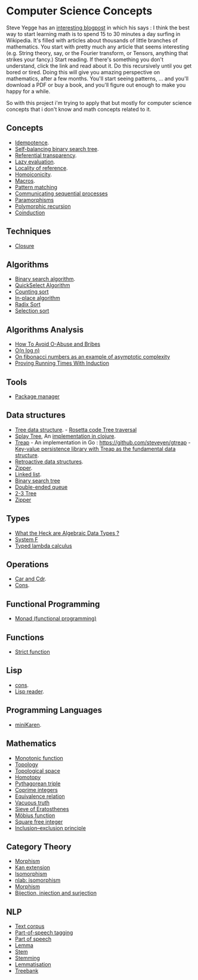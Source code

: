
# Computer Science Concepts

Steve Yegge has an [interesting blogpost](http://steve-yegge.blogspot.in/2006/03/math-for-programmers.html) in which his says :
I think the best way to start learning math is to spend 15 to 30 minutes a day surfing in Wikipedia. It's filled with articles about thousands of little branches of mathematics. You start with pretty much any article that seems interesting (e.g. String theory, say, or the Fourier transform, or Tensors, anything that strikes your fancy.) Start reading. If there's something you don't understand, click the link and read about it. Do this recursively until you get bored or tired.
Doing this will give you amazing perspective on mathematics, after a few months. You'll start seeing patterns, ... and you'll download a PDF or buy a book, and you'll figure out enough to make you happy for a while.

So with this project i'm trying to apply that but mostly for computer science concepts that i don't know and math concepts related to it.


## Concepts
* [Idempotence](https://en.wikipedia.org/wiki/Idempotence).
* [Self-balancing binary search tree](https://en.wikipedia.org/wiki/Self-balancing_binary_search_tree).    
* [Referential transparency](https://en.wikipedia.org/wiki/Referential_transparency).
* [Lazy evaluation](https://en.wikipedia.org/wiki/Lazy_evaluation).
* [Locality of reference](https://en.wikipedia.org/wiki/Locality_of_reference).
* [Homoiconicity](https://en.wikipedia.org/wiki/Homoiconicity).
* [Macros](https://en.wikipedia.org/wiki/Macro_(computer_science)).
* [Pattern matching](Https://en.wikipedia.org/wiki/Pattern_matching)
* [Communicating sequential processes](https://en.wikipedia.org/wiki/Communicating_sequential_processes)
* [Paramorphisms](http://stackoverflow.com/questions/13317242/what-are-paramorphisms)
* [Polymorphic recursion](https://en.wikipedia.org/wiki/Polymorphic_recursion)
* [Coinduction](http://lambda.jstolarek.com/2015/03/the-basics-of-coinduction/)

## Techniques
* [Closure](https://en.wikipedia.org/wiki/Closure_(computer_programming))

## Algorithms
* [Binary search algorithm](https://en.wikipedia.org/wiki/Binary_search_algorithm).
* [QuickSelect Algorithm](https://en.wikipedia.org/wiki/Quickselect)
* [Counting sort](https://en.wikipedia.org/wiki/Counting_sort)
* [In-place algorithm](https://en.wikipedia.org/wiki/In-place_algorithm)
* [Radix Sort](https://en.wikipedia.org/wiki/Radix_sort)
* [Selection sort](https://en.wikipedia.org/wiki/Selection_sort)

## Algorithms Analysis
* [How To Avoid O-Abuse and Bribes](https://rjlipton.wordpress.com/2009/07/24/how-to-avoid-o-abuse-and-bribes/)
* [O(n log n)](http://www.crsr.net/Notes/BigO.html)
* [On fibonacci numbers as an example of asymptotic complexity](https://cdsmith.wordpress.com/2011/07/20/on-fibonacci-numbers-as-an-example-of-asymptotic-complexity/)
* [Proving Running Times With Induction](http://www.cs.cornell.edu/courses/cs312/2007fa/recitations/rec12.html)

## Tools
* [Package manager](https://en.wikipedia.org/wiki/Package_manager)

## Data structures
* [Tree data structure](https://en.wikipedia.org/wiki/Tree_(data_structure)).
      - [Rosetta code Tree traversal](http://rosettacode.org/wiki/Tree_traversal)
* [Splay Tree](https://en.wikipedia.org/wiki/Splay_tree), An [implementation in  clojure](https://github.com/mathsaey/Clojure-Cache/blob/master/src/splay_tree.clj).
* [Treap](https://en.wikipedia.org/wiki/Treap)
      - An implementation in Go : https://github.com/steveyen/gtreap
      - [Key-value persistence library with Treap as the fundamental data structure](https://github.com/steveyen/gkvlite).
* [Retroactive data structures](https://en.wikipedia.org/wiki/Retroactive_data_structures).
* [Zipper](https://en.wikipedia.org/wiki/Zipper_(data_structure)).
* [Linked list](https://en.wikipedia.org/wiki/Linked_list).
* [Binary search tree](https://en.wikipedia.org/wiki/Binary_search_tree)
* [Double-ended queue](https://en.wikipedia.org/wiki/Double-ended_queue)
* [2-3 Tree](https://en.wikipedia.org/wiki/2%E2%80%933_tree)
* [Zipper](https://en.wikipedia.org/wiki/Zipper_(data_structure))

## Types
* [What the Heck are Algebraic Data Types ? ](http://merrigrove.blogspot.fr/2011/12/another-introduction-to-algebraic-data.html)
* [System F](https://en.wikipedia.org/wiki/System_F)
* [Typed lambda calculus](https://en.wikipedia.org/wiki/Typed_lambda_calculus)

## Operations
* [Car and Cdr](https://en.wikipedia.org/wiki/CAR_and_CDR).
* [Cons](https://en.wikipedia.org/wiki/Cons).

## Functional Programming
* [Monad (functional programming)](https://en.wikipedia.org/wiki/Monad_(functional_programming))

## Functions
* [Strict function](https://en.wikipedia.org/wiki/Strict_function)

## Lisp
* [cons](https://en.wikipedia.org/wiki/Cons).
* [Lisp reader](https://en.wikipedia.org/wiki/Lisp_reader).

## Programming Languages
* [miniKaren](https://en.wikipedia.org/wiki/MiniKanren).

## Mathematics 
* [Monotonic function](https://en.wikipedia.org/wiki/Monotonic_function)
* [Topology](https://en.wikipedia.org/wiki/Topology)
* [Topological space](https://en.wikipedia.org/wiki/Topological_space)
* [Homotopy](https://en.wikipedia.org/wiki/Homotopy)
* [Pythagorean triple](https://en.wikipedia.org/wiki/Pythagorean_triple)
* [Coprime integers](https://en.wikipedia.org/wiki/Coprime_integers)
* [Equivalence relation](https://en.wikipedia.org/wiki/Equivalence_relation)
* [Vacuous truth](https://en.wikipedia.org/wiki/Vacuous_truth)
* [Sieve of Eratosthenes](https://en.wikipedia.org/wiki/Sieve_of_Eratosthenes)
* [Möbius function](https://en.wikipedia.org/wiki/M%C3%B6bius_function)
* [Square free integer](https://en.wikipedia.org/wiki/Square-free_integer)
* [Inclusion–exclusion principle](https://en.wikipedia.org/wiki/Inclusion%E2%80%93exclusion_principle)

## Category Theory 
* [Morphism](https://en.wikipedia.org/wiki/Morphism)
* [Kan extension](https://en.wikipedia.org/wiki/Kan_extension)
* [Isomorphism](https://en.wikipedia.org/wiki/Isomorphism)
* [nlab: isomorphism](https://ncatlab.org/nlab/show/isomorphism)
* [Morphism](https://en.wikipedia.org/wiki/Morphism)
* [Bijection, injection and surjection](https://en.wikipedia.org/wiki/Bijection,_injection_and_surjection)

## NLP 
* [Text corpus](https://en.wikipedia.org/wiki/Text_corpus)
* [Part-of-speech tagging](https://en.wikipedia.org/wiki/Part-of-speech_tagging)
* [Part of speech](https://en.wikipedia.org/wiki/Part_of_speech)
* [Lemma](https://en.wikipedia.org/wiki/Lemma_(morphology))
* [Stem](https://en.wikipedia.org/wiki/Word_stem)
* [Stemming](https://en.wikipedia.org/wiki/Stemming)
* [Lemmatisation](https://en.wikipedia.org/wiki/Lemmatisationa)
* [Treebank](https://en.wikipedia.org/wiki/Treebank)
